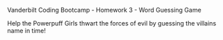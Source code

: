 Vanderbilt Coding Bootcamp - Homework 3 - Word Guessing Game

Help the Powerpuff Girls thwart the forces of evil by guessing the villains name in time!
